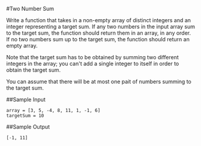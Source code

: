 #Two Number Sum

Write a function that takes in a non-empty array of distinct integers and an integer representing a target sum. If any two numbers in the input array sum to the target sum, the function should return them in an array, in any order. If no two numbers sum up to the target sum, the function should return an empty array. 

Note that the target sum has to be obtained by summing two different integers in the array; you can't add a single integer to itself in order to obtain the target sum. 

You can assume that there will be at most one pait of numbers summing to the target sum. 

##Sample Input
```
array = [3, 5, -4, 8, 11, 1, -1, 6]
targetSum = 10
```
##Sample Output
```
[-1, 11]
```